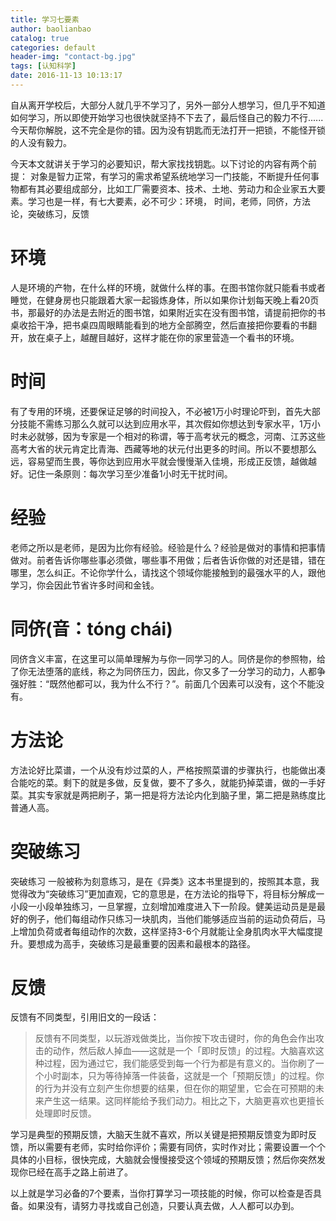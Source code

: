 ```yaml
---
title: 学习七要素
author: baolianbao
catalog: true
categories: default
header-img: "contact-bg.jpg"
tags: [认知科学]
date: 2016-11-13 10:13:17
---
```


自从离开学校后，大部分人就几乎不学习了，另外一部分人想学习，但几乎不知道如何学习，所以即使开始学习也很快就坚持不下去了，最后怪自己的毅力不行......今天帮你解脱，这不完全是你的错。因为没有钥匙而无法打开一把锁，不能怪开锁的人没有毅力。

今天本文就讲关于学习的必要知识，帮大家找找钥匙。以下讨论的内容有两个前提：
对象是智力正常，有学习的需求希望系统地学习一门技能，不断提升任何事物都有其必要组成部分，比如工厂需要资本、技术、土地、劳动力和企业家五大要素。学习也是一样，有七大要素，必不可少：环境， 时间，老师，同侪，方法论，突破练习，反馈

<!--more-->

# 环境

人是环境的产物，在什么样的环境，就做什么样的事。在图书馆你就只能看书或者睡觉，在健身房也只能跟着大家一起锻炼身体，所以如果你计划每天晚上看20页书，那最好的办法是去附近的图书馆，如果附近实在没有图书馆，请提前把你的书桌收拾干净，把书桌四周眼睛能看到的地方全部腾空，然后直接把你要看的书翻开，放在桌子上，越醒目越好，这样才能在你的家里营造一个看书的环境。

# 时间

有了专用的环境，还要保证足够的时间投入，不必被1万小时理论吓到，首先大部分技能不需练习那么久就可以达到应用水平，其次假如你想达到专家水平，1万小时未必就够，因为专家是一个相对的称谓，等于高考状元的概念，河南、江苏这些高考大省的状元肯定比青海、西藏等地的状元付出更多的时间。所以不要想那么远，容易望而生畏，等你达到应用水平就会慢慢渐入佳境，形成正反馈，越做越好。记住一条原则：每次学习至少准备1小时无干扰时间。

# 经验

老师之所以是老师，是因为比你有经验。经验是什么？经验是做对的事情和把事情做对。前者告诉你哪些事必须做，哪些事不用做；后者告诉你做的对还是错，错在哪里，怎么纠正。不论你学什么，请找这个领域你能接触到的最强水平的人，跟他学习，你会因此节省许多时间和金钱。

# 同侪(音：tóng chái)

同侪含义丰富，在这里可以简单理解为与你一同学习的人。同侪是你的参照物，给了你无法堕落的底线，称之为同侪压力，因此，你又多了一分学习的动力，人都争强好胜：“既然他都可以，我为什么不行？”。前面几个因素可以没有，这个不能没有。

# 方法论

方法论好比菜谱，一个从没有炒过菜的人，严格按照菜谱的步骤执行，也能做出凑合能吃的菜。剩下的就是多做，反复做，要不了多久，就能扔掉菜谱，做的一手好菜。其实专家就是两把刷子，第一把是将方法论内化到脑子里，第二把是熟练度比普通人高。

# 突破练习

突破练习 一般被称为刻意练习，是在《异类》这本书里提到的，按照其本意，我觉得改为“突破练习”更加直观，它的意思是，在方法论的指导下，将目标分解成一小段一小段单独练习，一旦掌握，立刻增加难度进入下一阶段。健美运动员是是最好的例子，他们每组动作只练习一块肌肉，当他们能够适应当前的运动负荷后，马上增加负荷或者每组动作的次数，这样坚持3-6个月就能让全身肌肉水平大幅度提升。要想成为高手，突破练习是最重要的因素和最根本的路径。

# 反馈

反馈有不同类型，引用旧文的一段话：

> 反馈有不同类型，以玩游戏做类比，当你按下攻击键时，你的角色会作出攻击的动作，然后敌人掉血——这就是一个「即时反馈」的过程。大脑喜欢这种过程，因为通过它，我们能感受到每一个行为都是有意义的。当你刷了一个小时副本，只为等待掉落一件装备，这就是一个「预期反馈」的过程。你的行为并没有立刻产生你想要的结果，但在你的期望里，它会在可预期的未来产生这一结果。这同样能给予我们动力。相比之下，大脑更喜欢也更擅长处理即时反馈。

学习是典型的预期反馈，大脑天生就不喜欢，所以关键是把预期反馈变为即时反馈，所以需要有老师，实时给你评价；需要有同侪，实时作对比；需要设置一个个具体的小目标，很快完成，大脑就会慢慢接受这个领域的预期反馈；然后你突然发现你已经在高手之路上前进了。

以上就是学习必备的7个要素，当你打算学习一项技能的时候，你可以检查是否具备。如果没有，请努力寻找或自己创造，只要认真去做，人人都可以办到。